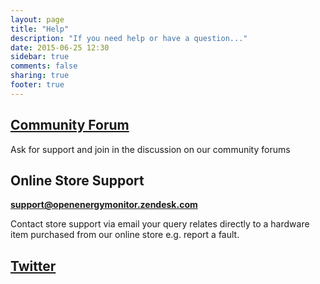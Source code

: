 ```yaml
---
layout: page
title: "Help"
description: "If you need help or have a question..."
date: 2015-06-25 12:30
sidebar: true
comments: false
sharing: true
footer: true
---
```




## [Community Forum](http://community.openenergymonitor.org)

Ask for support and join in the discussion on our community forums

## Online Store Support

**support@openenergymonitor.zendesk.com**

Contact store support via email your query relates directly to a hardware item purchased from our online store e.g. report a fault.


## [Twitter](http://twitter.com/openenergymon)

 
 
